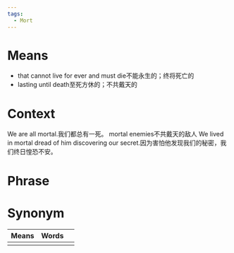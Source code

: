 ```yaml
---
tags:
  - Mort
---
```

# Means
- that cannot live for ever and must die不能永生的；终将死亡的
-  lasting until death至死方休的；不共戴天的
# Context
We are all mortal.我们都总有一死。
mortal enemies不共戴天的敌人
We lived in mortal dread of him discovering our secret.因为害怕他发现我们的秘密，我们终日惶恐不安。
# Phrase

# Synonym
| Means | Words |     |
| ----- | ----- | --- |
|       |       |     |
